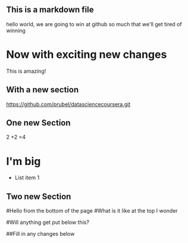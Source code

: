 ## This is a markdown file
hello world, we are going to win at github so much that we'll get tired of winning

# Now with exciting new changes
This is amazing!


## With a new section

https://github.com/prubel/datasciencecoursera.git


## One new Section

2
+2
=4

# I'm big
* List item 1

## Two new Section

<fill me in also>
#Hello from the bottom of the page
#What is it like at the top I wonder


#Will anything get put below this? 



##Fill in any changes below